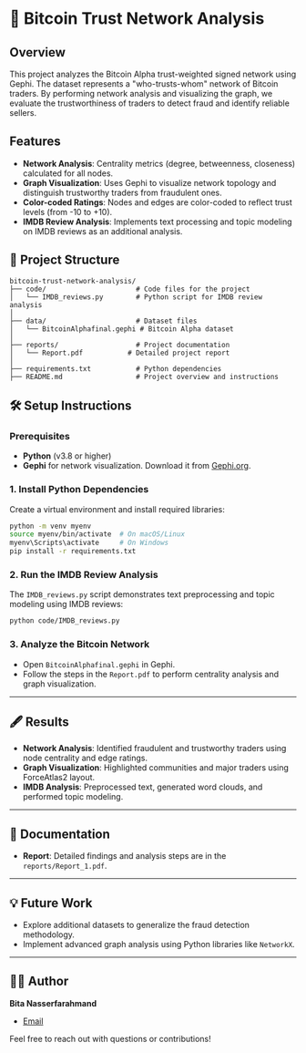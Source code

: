 # 🔱 Bitcoin Trust Network Analysis

## Overview
This project analyzes the Bitcoin Alpha trust-weighted signed network using Gephi. The dataset represents a "who-trusts-whom" network of Bitcoin traders. By performing network analysis and visualizing the graph, we evaluate the trustworthiness of traders to detect fraud and identify reliable sellers.

## Features
- **Network Analysis**: Centrality metrics (degree, betweenness, closeness) calculated for all nodes.
- **Graph Visualization**: Uses Gephi to visualize network topology and distinguish trustworthy traders from fraudulent ones.
- **Color-coded Ratings**: Nodes and edges are color-coded to reflect trust levels (from -10 to +10).
- **IMDB Review Analysis**: Implements text processing and topic modeling on IMDB reviews as an additional analysis.

## 📁 Project Structure
```
bitcoin-trust-network-analysis/
├── code/                      # Code files for the project
│   └── IMDB_reviews.py        # Python script for IMDB review analysis
│
├── data/                      # Dataset files
│   └── BitcoinAlphafinal.gephi # Bitcoin Alpha dataset
│
├── reports/                   # Project documentation
│   └── Report.pdf           # Detailed project report
│
├── requirements.txt           # Python dependencies
├── README.md                  # Project overview and instructions
```

## 🛠️ Setup Instructions

### Prerequisites
- **Python** (v3.8 or higher)
- **Gephi** for network visualization. Download it from [Gephi.org](https://gephi.org/).

### 1. Install Python Dependencies
Create a virtual environment and install required libraries:
```bash
python -m venv myenv
source myenv/bin/activate  # On macOS/Linux
myenv\Scripts\activate     # On Windows
pip install -r requirements.txt
```

### 2. Run the IMDB Review Analysis
The `IMDB_reviews.py` script demonstrates text preprocessing and topic modeling using IMDB reviews:
```bash
python code/IMDB_reviews.py
```

### 3. Analyze the Bitcoin Network
- Open `BitcoinAlphafinal.gephi` in Gephi.
- Follow the steps in the `Report.pdf` to perform centrality analysis and graph visualization.

---

## 🖋️ Results
- **Network Analysis**: Identified fraudulent and trustworthy traders using node centrality and edge ratings.
- **Graph Visualization**: Highlighted communities and major traders using ForceAtlas2 layout.
- **IMDB Analysis**: Preprocessed text, generated word clouds, and performed topic modeling.

---

## 📜 Documentation
- **Report**: Detailed findings and analysis steps are in the `reports/Report_1.pdf`.

---

## 💡 Future Work
- Explore additional datasets to generalize the fraud detection methodology.
- Implement advanced graph analysis using Python libraries like `NetworkX`.

---

## 👩‍💻 Author
**Bita Nasserfarahmand**  
- [Email](mailto:bita.nf@gmail.com)

Feel free to reach out with questions or contributions!
